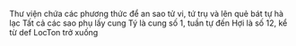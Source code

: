 Thư viện chứa các phương thức để an sao tử vi, tứ trụ và lên quẻ bát tự hà lạc
Tất cả các sao phụ lấy cung Tý là cung số 1, tuần tự đến Hợi là số 12, kể từ def LocTon trở xuống
